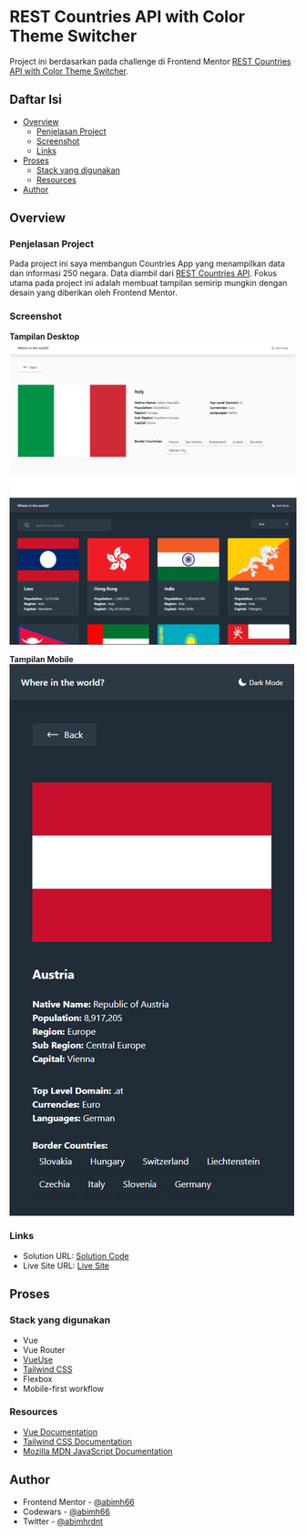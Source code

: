 # REST Countries API with Color Theme Switcher

Project ini berdasarkan pada challenge di Frontend Mentor [REST Countries API with Color Theme Switcher](https://www.frontendmentor.io/challenges/rest-countries-api-with-color-theme-switcher-5cacc469fec04111f7b848ca/hub).

## Daftar Isi

- [Overview](#overview)
  - [Penjelasan Project](#the-challenge)
  - [Screenshot](#screenshot)
  - [Links](#links)
- [Proses](#proses)
  - [Stack yang digunakan](#stack-yang-digunakan)
  - [Resources](#resources)
- [Author](#author)

## Overview

### Penjelasan Project

Pada project ini saya membangun Countries App yang menampilkan data dan informasi 250 negara. Data diambil dari [REST Countries API](https://restcountries.com/).
Fokus utama pada project ini adalah membuat tampilan semirip mungkin dengan desain yang diberikan oleh Frontend Mentor.

### Screenshot

**Tampilan Desktop**
![Tampilan Desktop](./screenshot/screenshot-desktop.png)
![Tampilan Desktop](./screenshot/screenshot-desktop-dark.png)

**Tampilan Mobile**<br>
![Tampilan Mobile](./screenshot/screenshot-mobile-dark.png)

### Links

- Solution URL: [Solution Code](https://github.com/abimh66/rest-countries)
- Live Site URL: [Live Site](https://rest-countries-abimh66.netlify.app/)

## Proses

### Stack yang digunakan

- Vue
- Vue Router
- [VueUse](https://vueuse.org/)
- [Tailwind CSS](https://tailwindcss.com/)
- Flexbox
- Mobile-first workflow

### Resources

- [Vue Documentation](https://vuejs.org/)
- [Tailwind CSS Documentation](https://tailwindcss.com/docs/installation)
- [Mozilla MDN JavaScript Documentation](https://developer.mozilla.org/en-US/docs/Web/JavaScript)

## Author

- Frontend Mentor - [@abimh66](https://www.frontendmentor.io/profile/abimh66)
- Codewars - [@abimh66](https://www.codewars.com/users/abimh66)
- Twitter - [@abimhrdnt](https://www.twitter.com/abimhrdnt)
